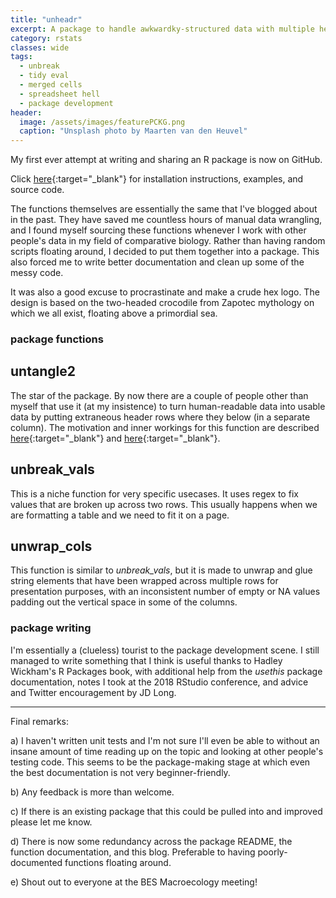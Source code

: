 ```yaml
---
title: "unheadr"
excerpt: A package to handle awkwardky-structured data with multiple header rows or values broken across multiple rows.
category: rstats
classes: wide
tags:
  - unbreak
  - tidy eval
  - merged cells
  - spreadsheet hell
  - package development
header:
  image: /assets/images/featurePCKG.png
  caption: "Unsplash photo by Maarten van den Heuvel"
---
```


My first ever attempt at writing and sharing an R package is now on GitHub.

Click [here](https://github.com/luisDVA/unheadr/){:target="_blank"} for installation instructions, examples, and source code.

The functions themselves are essentially the same that I've blogged about in the past. They have saved me countless hours of manual data wrangling, and I found myself sourcing these functions whenever I work with other people's data in my field of comparative biology. Rather than having random scripts floating around, I decided to put them together into a package. This also forced me to write better documentation and clean up some of the messy code. 

It was also a good excuse to procrastinate and make a crude hex logo. The design is based on the two-headed crocodile from Zapotec mythology on which we all exist, floating above a primordial sea. 

### package functions

## untangle2
The star of the package. By now there are a couple of people other than myself that use it (at my insistence) to turn human-readable data into usable data by putting extraneous header rows where they below (in a separate column). The motivation and inner workings for this function are described [here](https://luisdva.github.io/rstats/tidyeval/){:target="_blank"} and [here](http://rstudio-pubs-static.s3.amazonaws.com/287966_3967f466282b4260a0163d9d9acdad57.html){:target="_blank"}.

## unbreak_vals
This is a niche function for very specific usecases. It uses regex to fix values that are broken up across two rows. This usually happens when we are formatting a table and we need to fit it on a page.

## unwrap_cols
This function is similar to _unbreak\_vals_, but it is made to unwrap and glue string elements that have been wrapped across multiple rows for presentation purposes, with an inconsistent number of empty or NA values padding out the vertical space in some of the columns. 


### package writing
I'm essentially a (clueless) tourist to the package development scene. I still managed to write something that I think is useful thanks to Hadley Wickham's R Packages book, with additional help from the _usethis_ package documentation, notes I took at the 2018 RStudio conference, and advice and Twitter encouragement by JD Long. 

___
Final remarks:

a) I haven't written unit tests and I'm not sure I'll even be able to without an insane amount of time reading up on the topic and looking at other people's testing code. This seems to be the package-making stage at which even the best documentation is not very beginner-friendly.  

b) Any feedback is more than welcome.  

c) If there is an existing package that this could be pulled into and improved please let me know.  

d) There is now some redundancy across the package README, the function documentation, and this blog. Preferable to having poorly-documented functions floating around.  

e) Shout out to everyone at the BES Macroecology meeting!



